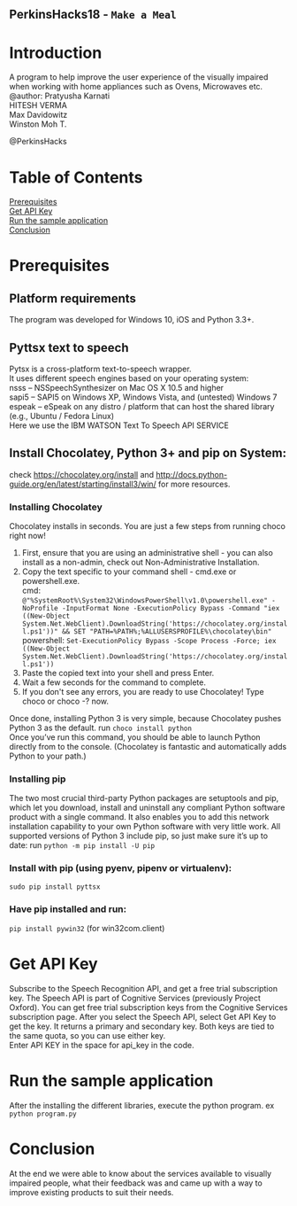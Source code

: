 
## PerkinsHacks18 - `Make a Meal`
 
# Introduction
A program to help improve the user experience of the visually impaired when working with home appliances such as Ovens, Microwaves etc.
@author: Pratyusha Karnati<br/>
         HITESH VERMA<br/>
         Max Davidowitz<br/>
         Winston Moh T.<br/>
         
@PerkinsHacks

# Table of Contents
[Prerequisites](#prerequisites)<br/>
[Get API Key](#get_api_key)<br/>
[Run the sample application](#run_the_sample_application)<br/>
[Conclusion](#conclusion)<br/>

# <a name="prerequisites"></a>Prerequisites
## Platform requirements
The program was developed for Windows 10, iOS and Python 3.3+.

## Pyttsx text to speech
Pytsx is a cross-platform text-to-speech wrapper. <br/>
It uses different speech engines based on your operating system: <br/>
nsss – NSSpeechSynthesizer on Mac OS X 10.5 and higher <br/>
sapi5 – SAPI5 on Windows XP, Windows Vista, and (untested) Windows 7 <br/>
espeak – eSpeak on any distro / platform that can host the shared library (e.g., Ubuntu / Fedora Linux) <br/>
Here we use the IBM WATSON Text To Speech API SERVICE 

## Install Chocolatey, Python 3+ and pip on System:
check https://chocolatey.org/install and http://docs.python-guide.org/en/latest/starting/install3/win/ for more resources.
### Installing Chocolatey
Chocolatey installs in seconds. You are just a few steps from running choco right now!
1. First, ensure that you are using an administrative shell - you can also install as a non-admin, check out Non-Administrative Installation. <br/>
2. Copy the text specific to your command shell - cmd.exe or powershell.exe. <br/>
cmd:
`@"%SystemRoot%\System32\WindowsPowerShell\v1.0\powershell.exe" -NoProfile -InputFormat None -ExecutionPolicy Bypass -Command "iex ((New-Object System.Net.WebClient).DownloadString('https://chocolatey.org/install.ps1'))" && SET "PATH=%PATH%;%ALLUSERSPROFILE%\chocolatey\bin"` <br/>
powershell:
`Set-ExecutionPolicy Bypass -Scope Process -Force; iex ((New-Object System.Net.WebClient).DownloadString('https://chocolatey.org/install.ps1'))` <br/>
3. Paste the copied text into your shell and press Enter. <br/>
4. Wait a few seconds for the command to complete. <br/>
5. If you don't see any errors, you are ready to use Chocolatey! Type choco or choco -? now. <br/>

Once done, installing Python 3 is very simple, because Chocolatey pushes Python 3 as the default.
run `choco install python` <br/>
Once you’ve run this command, you should be able to launch Python directly from to the console. (Chocolatey is fantastic and automatically adds Python to your path.)

### Installing pip
The two most crucial third-party Python packages are setuptools and pip, which let you download, install and uninstall any compliant Python software product with a single command. It also enables you to add this network installation capability to your own Python software with very little work.
All supported versions of Python 3 include pip, so just make sure it’s up to date:
run `python -m pip install -U pip`

### Install with pip (using pyenv, pipenv or virtualenv):
`sudo pip install pyttsx`
### Have pip installed and run:
` pip install pywin32 `  (for win32com.client)

# <a name="get_api_key"></a>Get API Key
Subscribe to the Speech Recognition API, and get a free trial subscription key.
The Speech API is part of Cognitive Services (previously Project Oxford). You can get free trial subscription keys from the Cognitive Services subscription page. After you select the Speech API, select Get API Key to get the key. It returns a primary and secondary key. Both keys are tied to the same quota, so you can use either key. <br/>
Enter API KEY in the space for api_key in the code.

# <a name="run_the_sample_application"></a>Run the sample application
After the installing the different libraries, execute the python program.
ex `python program.py`

# <a name="conclusion"></a>Conclusion
At the end we were able to know about the services available to visually impaired people, what their feedback was and came up with a way to improve existing products to suit their needs.

